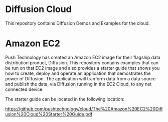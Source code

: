 Diffusion Cloud
===============

This repository contains Diffusion Demos and Examples for the cloud.

Amazon EC2
==========

Push Technology has created an Amazon EC2 image for their flagship data distribution product, Diffusion.
This repository contains examples that can be run on that EC2 image and also provides a starter guide that shows
you how to create, deploy and operate an 
application that demostrates the power of Diffusion. 
The application will tranform data from a data source and publish the data, via Diffusion running in the EC2 Cloud, 
to any net connected device.

The starter guide can be located in the following location:

  https://github.com/pushtechnology/cloud/The%20Amazon%20EC2%20Diffusion%20Cloud%20Starter%20Guide.pdf
